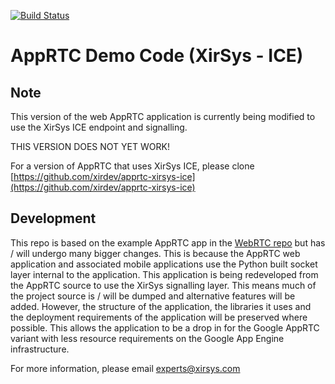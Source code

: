 [![Build Status](https://travis-ci.org/webrtc/apprtc.svg?branch=master)](https://travis-ci.org/webrtc/apprtc)

# AppRTC Demo Code (XirSys - ICE)

## Note

This version of the web AppRTC application is currently being modified to use the XirSys ICE endpoint and signalling.

THIS VERSION DOES NOT YET WORK!

For a version of AppRTC that uses XirSys ICE, please clone [https://github.com/xirdev/apprtc-xirsys-ice](https://github.com/xirdev/apprtc-xirsys-ice)

## Development

This repo is based on the example AppRTC app in the [WebRTC repo](https://github.com/webrtc) but has / will undergo many bigger changes.  This is because the AppRTC web application and associated mobile applications use the Python built socket layer internal to the application.  This application is being redeveloped from the AppRTC source to use the XirSys signalling layer.  This means much of the project source is / will be dumped and alternative features will be added.  However, the structure of the application, the libraries it uses and the deployment requirements of the application will be preserved where possible.  This allows the application to be a drop in for the Google AppRTC variant with less resource requirements on the Google App Engine infrastructure.

For more information, please email [experts@xirsys.com](mailto:experts@xirsys.com)
